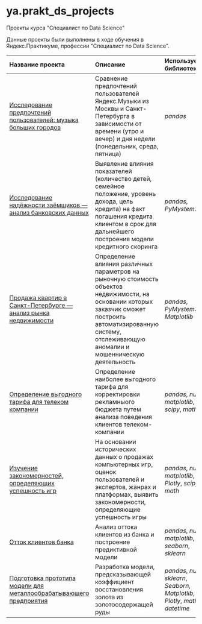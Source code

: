 # ya.prakt_ds_projects
Проекты курса "Специалист по Data Science"


Данные проекты были выполнены в ходе обучения в Яндекс.Практикуме, профессии "Специалист по Data Science".

| Название проекта | Описание | Используемые библиотеки | 
| :---------------------- | :---------------------- | :---------------------- |
| [Исследование предпочтений пользователей: музыка больших городов](01_big_cities_music) | Сравнение предпочтений пользователей Яндекс.Музыки из Москвы и Санкт-Петербурга в зависимости от времени (утро и вечер) и дня недели (понедельник, среда, пятница)| *pandas* |
| [Исследование надёжности заёмщиков — анализ банковских данных](02_borrowers_reliability) | Выявление влияния показателей (количество детей, семейное положение, уровень дохода, цель кредита) на факт погашения кредита клиентом в срок для дальнейшего построения модели кредитного скоринга | *pandas*, *PyMystem3* |
| [Продажа квартир в Санкт-Петербурге — анализ рынка недвижимости](03_realty_market) | Определение влияния различных параметров на рыночную стоимость объектов недвижимости, на основании которых заказчик сможет построить автоматизированную систему, отслеживающую аномалии и мошенническую деятельность | *pandas*, *PyMystem3*, *Matplotlib* |
| [Определение выгодного тарифа для телеком компании](04_optimal_tariff) | Определение наиболее выгодного тарифа для корректировки рекламныого бюджета путем анализа поведения клиентов телеком-компании | *pandas*, *numpy*, *matplotlib*, *scipy*, *math* |
| [Изучение закономерностей, определяющих успешность игр](05_videogames_popularity) | На основании исторических данных о продажах компьютерных игр, оценок пользователей и экспертов, жанрах и платформах, выявить закономерности, определяющие успешность игры | *pandas*, *numpy*, *matplotlib*, *Plotly*, *scipy*, *math* |
| [Отток клиентов банка](07_churn_for_bank_customers) | Aнализ оттока клиентов из банка и построение предиктивной модели | *pandas*, *numpy*, *matplotlib*, *seaborn*, *sklearn* |
| [Подготовка прототипа модели для металлообрабатывающего предприятия](09_gold_recovery) | Разработка модели, предсказывающей коэффициент восстановления золота из золотосодержащей руды | *pandas*, *numpy*, *sklearn*, *Seaborn*, *Matplotlib*, *Plotly*, *math*, *datetime* |
